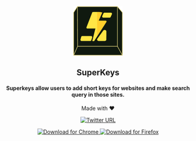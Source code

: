 <div align="center">
    <img src="extension/assets/img/logo128.png" alt="Meteor Devtool Evolved Gif" />
    <h2>SuperKeys</h2>
    <h4 color="yellow">Superkeys allow users to add short keys for websites and make search query in those sites.</h4>
    <p>Made with ❤️</p>
    
[![Twitter URL](https://img.shields.io/twitter/url/https/twitter.com/superkeys_app.svg?style=social&label=Follow%20%40superkeys_app)](https://twitter.com/superkeys_app)


<p align="center" >
    <a href="https://chrome.google.com/webstore/detail/superkeys/pipnngenjgpmcofmeifehbaihdojajbc">
    <img width="120" src="https://img.shields.io/badge/%20-Chrome-orange?logo=google-chrome&logoColor=white" alt="Download for Chrome" />
    </a>
    <a href="https://addons.mozilla.org/en-US/firefox/addon/superkeys/">
    <img width="110" src="https://img.shields.io/badge/%20-Firefox-red?logo=mozilla&logoColor=white" alt="Download for Firefox" />
    </a>
</p>
</div>

